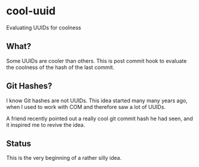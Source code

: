 # cool-uuid
Evaluating UUIDs for coolness

## What?

Some UUIDs are cooler than others.  This is post commit hook to evaluate the coolness of the hash of the last commit.

## Git Hashes?

I know Git hashes are not UUIDs.  This idea started many many years ago, when I used to work with COM and therefore saw a lot of UUIDs.

A friend recently pointed out a really cool git commit hash he had seen, and it inspired me to revive the idea.

## Status

This is the very beginning of a rather silly idea.
